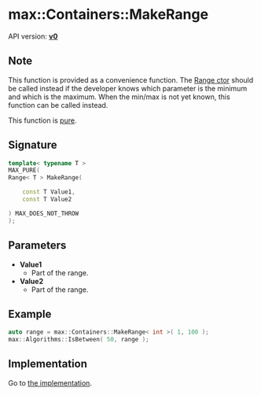 # max::Containers::MakeRange

API version: [**v0**](../../v0.md)

## Note

This function is provided as a convenience function.
The [Range ctor](Range_ctor.md) should be called instead if the developer knows which parameter is the minimum and which is the maximum.
When the min/max is not yet known, this function can be called instead.

This function is [pure](../Compiling/MAX_PURE.md).

## Signature

```c++
template< typename T >
MAX_PURE(
Range< T > MakeRange(

	const T Value1,
	const T Value2

) MAX_DOES_NOT_THROW
);
```

## Parameters

* **Value1**
    * Part of the range.
* **Value2**
	* Part of the range.

## Example

```c++
auto range = max::Containers::MakeRange< int >( 1, 100 );
max::Algorithms::IsBetween( 50, range );
```

## Implementation

Go to [the implementation](../../../../Code/Include/max/Containers/Range.inl#L20).